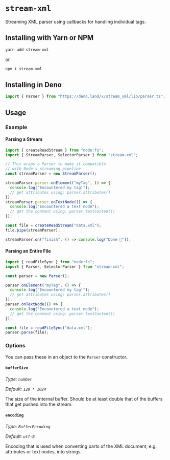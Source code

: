 # `stream-xml`

Streaming XML parser using callbacks for handling individual tags.

## Installing with Yarn or NPM

```sh
yarn add stream-xml
```

or

```sh
npm i stream-xml
```

## Installing in Deno

```js
import { Parser } from "https://deno.land/x/stream_xml/lib/parser.ts";
```

## Usage

### Example

#### Parsing a Stream

```js
import { createReadStream } from "node:fs";
import { StreamParser, SelectorParser } from "stream-xml";

// This wraps a Parser to make it compatible
// with Node's streaming pipeline
const streamParser = new StreamParser();

streamParser.parser.onElement("myTag", () => {
  console.log("Encountered my tag!");
  // get attributes using: parser.attributes()
});
streamParser.parser.onTextNode(() => {
  console.log("Encountered a text node");
  // get the content using: parser.textContent()
});

const file = createReadStream("data.xml");
file.pipe(streamParser);

streamParser.on("finish", () => console.log("Done 🎉"));
```

#### Parsing an Entire File

```js
import { readFileSync } from "node:fs";
import { Parser, SelectorParser } from "stream-xml";

const parser = new Parser();

parser.onElement("myTag", () => {
  console.log("Encountered my tag!");
  // get attributes using: parser.attributes()
});
parser.onTextNode(() => {
  console.log("Encountered a text node");
  // get the content using: parser.textContent()
});

const file = readFileSync("data.xml");
parser.parse(file);
```

### Options

You can pass these in an object to the `Parser` constructor.

#### `bufferSize`

_Type: `number`_

_Default: `128 * 1024`_

The size of the internal buffer. Should be at least
double that of the buffers that get pushed into the stream.

#### `encoding`

_Type: `BufferEncoding`_

_Default: `utf-8`_

Encoding that is used when converting parts of the XML document,
e.g. attributes or text nodes, into strings.
